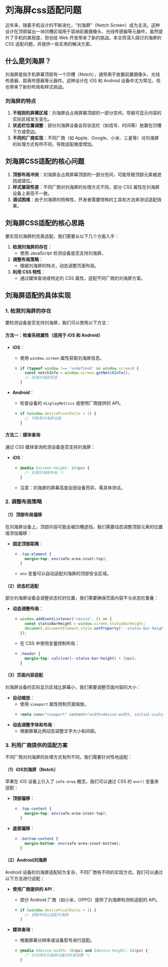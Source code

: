 # 刘海屏css适配问题

近年来，随着手机设计的不断进化，“刘海屏”（Notch Screen）成为主流。这种设计在顶部留出一块凹槽区域用于容纳前置摄像头、光线传感器等元器件，虽然提升了手机的美观度，但也给 Web 开发带来了新的挑战。本文将深入探讨刘海屏的 CSS 适配问题，并提供一些实用的解决方案。

## 什么是刘海屏？

刘海屏是指手机屏幕顶部有一个凹槽（Notch），通常用于放置前置摄像头、光线传感器、距离传感器等元器件。这种设计在 iOS 和 Android 设备中尤为常见，但也带来了新的布局和样式挑战。

### 刘海屏的特点

1. **不规则的屏幕区域**：刘海屏会占用屏幕顶部的一部分空间，导致可显示内容的实际区域发生变化。
2. **状态栏位置调整**：部分刘海屏设备会将状态栏（如信号、时间等）放置在凹槽下方或旁边。
3. **不同的厂商实现**：不同厂商（如 Apple、Google、小米、三星等）对刘海屏的处理方式有所不同，导致适配难度增加。

## 刘海屏CSS适配的核心问题

1. **顶部布局冲突**：刘海屏会占用屏幕顶部的一部分空间，可能导致顶部元素被遮挡或错位。
2. **样式兼容性差**：不同厂商对刘海屏的处理方式不同，部分 CSS 属性在刘海屏设备上表现不一致。
3. **调试困难**：由于刘海屏的特殊性，开发者需要特殊的工具和方法来测试适配效果。

## 刘海屏CSS适配的核心思路

要实现刘海屏的完美适配，我们需要从以下几个方面入手：

1. **检测刘海屏的存在**：
   - 使用 JavaScript 检测设备是否支持刘海屏。
2. **调整布局策略**：
   - 根据刘海屏的特点，动态调整页面布局。
3. **利用 CSS 特性**：
   - 通过媒体查询或特定的 CSS 属性，适配不同厂商的刘海屏方案。

## 刘海屏适配的具体实现

### 1. 检测刘海屏的存在

要检测设备是否支持刘海屏，我们可以使用以下方法：

#### 方法一：检查系统属性（适用于 iOS 和 Android）

- **iOS**：
  - 使用 `window.screen` 属性获取刘海屏信息。
  - ```javascript
    if (typeof window !== 'undefined' && window.screen) {
      const notchInfo = window.screen.getNotchInfo();
      // 处理刘海屏信息
    }
    ```

- **Android**：
  - 检查设备的 `displayMetrics` 或使用厂商提供的 API。
  - ```javascript
    if (window.devicePixelRatio > 1) {
      // 可能是刘海屏设备
    }
    ```

#### 方法二：媒体查询

通过 CSS 媒体查询检测设备是否支持刘海屏：

- **iOS**：
  - ```css
    @media (screen-height: 842px) { 
      /* 处理刘海屏布局 */
    }
    ```
  - 注意：刘海屏的屏幕高度会因设备而异，需具体测试。

### 2. 调整布局策略

#### （1）顶部布局偏移

在刘海屏设备上，顶部内容可能会被凹槽遮挡。我们需要动态调整顶部元素的位置或添加偏移：

- **固定顶部距离**：
  - ```css
    .top-element {
      margin-top: env(safe-area-inset-top);
    }
    ```
  - `env` 变量可以自动适配刘海屏的顶部安全区域。

#### （2）状态栏适配

部分刘海屏设备会调整状态栏的位置，我们需要确保页面内容不与状态栏重叠：

- **动态调整布局**：
  - ```javascript
    window.addEventListener('resize', () => {
      const statusBarHeight = window.screen.statusBarHeight;
      document.documentElement.style.setProperty('--status-bar-height', `${statusBarHeight}px`);
    });
    ```
  - 在 CSS 中使用变量控制布局：
  - ```css
    .header {
      margin-top: calc(var(--status-bar-height) + 20px);
    }
    ```

#### （3）页面内容适配

刘海屏设备的实际显示区域比屏幕小，我们需要调整页面内容的大小：

- **自动缩放**：
  - 使用 `viewport` 属性控制页面缩放。
  - ```html
    <meta name="viewport" content="width=device-width, initial-scale=1.0">
    ```
- **动态调整字体和布局**：
  - 根据屏幕比例动态调整文字大小和间距。

### 3. 利用厂商提供的适配方案

不同厂商对刘海屏的处理方式有所不同，我们需要针对性地适配：

#### （1）iOS刘海屏（Notch）

苹果在 iOS 设备上引入了 `safe-area` 概念。我们可以通过 CSS 的 `env()` 变量来适配：

- **顶部偏移**：
  - ```css
    .top-content {
      margin-top: env(safe-area-inset-top);
    }
    ```
- **底部偏移**：
  - ```css
    .bottom-content {
      margin-bottom: env(safe-area-inset-bottom);
    }
    ```

#### （2）Android刘海屏

Android 设备的刘海屏适配较为复杂，不同厂商有不同的实现方式。我们可以通过以下方法进行适配：

- **使用厂商提供的 API**：
  - 部分 Android 厂商（如小米、OPPO）提供了刘海屏检测和适配的 API。
  - ```javascript
    if (window.devicePixelRatio > 1) {
      // 调整布局以适配刘海屏
    }
    ```

- **媒体查询**：
  - 根据屏幕分辨率或设备型号进行适配。
  - ```css
    @media (device-width: 360px) and (device-height: 842px) {
      /* 针对特定刘海屏设备的布局调整 */
    }
    ```

